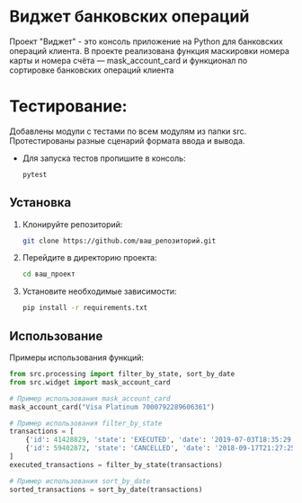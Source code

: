 # Виджет банковских операций

Проект "Виджет" - это консоль приложение на Python для банковских операций клиента.
В проекте реализована функция маскировки номера карты и номера счёта — mask_account_card и функционал по сортировке банковских операций клиента

# Тестирование:

Добавлены модули с тестами по всем модулям из папки src.
Протестированы разные сценарий формата ввода и вывода.
 * Для запуска тестов пропишите в консоль:
   ```bash
   pytest
   ```
## Установка

1. Клонируйте репозиторий:
   ```bash
   git clone https://github.com/ваш_репозиторий.git
   ```
2. Перейдите в директорию проекта:
   ```bash
   cd ваш_проект
   ```
3. Установите необходимые зависимости:
   ```bash
   pip install -r requirements.txt
   ```

## Использование

Примеры использования функций:

```python
from src.processing import filter_by_state, sort_by_date
from src.widget import mask_account_card

# Пример использования mask_account_card
mask_account_card("Visa Platinum 7000792289606361")

# Пример использования filter_by_state
transactions = [
    {'id': 41428829, 'state': 'EXECUTED', 'date': '2019-07-03T18:35:29.512364'},
    {'id': 59402872, 'state': 'CANCELLED', 'date': '2018-09-17T21:27:25.241241'}
]
executed_transactions = filter_by_state(transactions)

# Пример использования sort_by_date
sorted_transactions = sort_by_date(transactions)
```